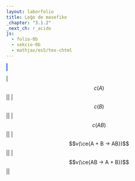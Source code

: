 ```yaml
---
layout: laborfolio
title: Leĝo de masefiko
_chapter: "3.1.2"
_next_ch: r_acido
js:
  - folio-0b
  - sekcio-0b 
  - mathjax/es5/tex-chtml
---
```


<!--
https://www.chemieunterricht.de/dc2/mwg/mwg-kon.htm

https://www.chemie.de/lexikon/Gleichgewichtskonstante

- ekvilibro klarigita per pombatalo
https://www.seilnacht.com/Lexikon/chemgl.htm
http://daten.didaktikchemie.uni-bayreuth.de/umat/mwg/archiv/mwg.htm
https://www.youtube.com/watch?v=TzwKJ1xt8oU
https://www.chids.de/dachs/expvortr/392ChemischesGleichgewicht_Holfeld_Scan.pdf

simulado:
https://javalab.org/en/equilibrium_constants_en/
https://vincentgarreau.com/particles.js
https://developer.mozilla.org/en-US/docs/Games/Tutorials/2D_Breakout_game_pure_JavaScript/Collision_detection

kolizioj
https://www.azurefromthetrenches.com/introductory-guide-to-aabb-tree-collision-detection/
https://github.com/lohedges/aabbcc
https://sourceforge.net/p/javascripaabbtr/code/HEAD/tree/aabbTreeExample.html

-->

<style>
    canvas {
        border: 2px solid cornflowerblue;
    }
</style>

<canvas id="kampo" width="480" height="320"></canvas>

|$$c(A)$$||
|$$c(B)$$||
|$$c(AB)$$||
|$$v(\ce{A + B -> AB})$$||
|$$v(\ce{AB -> A + B})$$||

<script>

const canvas = document.getElementById("kampo");
const WIDTH = canvas.getAttribute("width");
const HEIGHT = canvas.getAttribute("height");
const K = 10, KW = WIDTH/K; // ni uzas 10x10-kahelojn por faciligi la kolizi-simuladon k.s.
  // atentu ke WIDTH kaj HEIGHT devas est multobloj de K!

// kolizi-detektilo
const ctx = canvas.getContext("2d");

const n_eroj = 12; // nombro da eroj
const r_ero = 10; // radiuso de eroj
const v_max = 10;

// kreu erojn kaj alordigu al kaheloj laŭ koordinatoj
let eroj = [], 
kaheloj = Array.apply(null, Array(WIDTH/K * HEIGHT/K))
    .map(() => []);
for (let n = 0; n < n_eroj; n++) {
    const e = {
        n: n,
        k: n%2,
        x: Math.random() * WIDTH,
        y: Math.random() * HEIGHT,
        vx: Math.random() * v_max,
        vy: Math.random() * v_max
    }
    const kx = Math.trunc(e.x/K);
    const ky = Math.trunc(e.y/K);
    const k = ky*KW+kx;
    kaheloj[k].push(e);
}

function procezo() {
    for (const kahelo of kaheloj) {
        for (e of kahelo) {
            // momente ni nur movas la erojn
            let nx = e.x + e.vx;
            if (nx < 0 || nx > WIDTH) {
                e.vx = - e.vx;
                nx = e.x + e.vx;
            }
            let ny = e.y + e.vy;
            if (ny < 0 || ny > HEIGHT) {
                e.vy = -e.vy;
                ny = e.y + e.vy;
            }
            e.x = nx;
            e.y = ny;
        }
    }
}

function globo(e) {
    const koloro = e.k? "#0095DD" : "#DD9900";
    ctx.beginPath();
    ctx.arc(e.x, e.y, r_ero, 0, Math.PI * 2);
    ctx.fillStyle = koloro;
    ctx.fill();
    ctx.closePath();
}

function pentru() {
    ctx.clearRect(0, 0, canvas.width, canvas.height);

    for (const kahelo of kaheloj) {
        for (e of kahelo) {
            globo(e);
        }
    }

    procezo();
    // kolizioj();
/*
    if (x + dx > canvas.width - r_ero || x + dx < r_ero) {
        dx = -dx;
    }
    if (y + dy < r_ero) {
        dy = -dy;
    }

    x += dx;
    y += dy;
    */
}

var interval = setInterval(pentru, 50);
</script>